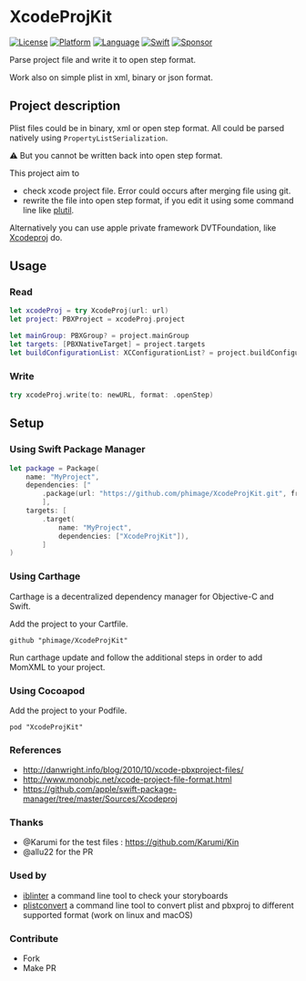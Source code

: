 # XcodeProjKit

[![License](https://img.shields.io/badge/license-MIT-blue.svg?style=flat)](http://mit-license.org)
[![Platform](http://img.shields.io/badge/platform-macOS_Linux-lightgrey.svg?style=flat)](https://developer.apple.com/resources/)
[![Language](http://img.shields.io/badge/language-swift-orange.svg?style=flat)](https://developer.apple.com/swift)
[![Swift](https://github.com/phimage/XcodeProjKit/actions/workflows/swift.yml/badge.svg)](https://github.com/phimage/XcodeProjKit/actions/workflows/swift.yml)
[![Sponsor](https://img.shields.io/badge/Sponsor-%F0%9F%A7%A1-white.svg?style=flat)](https://github.com/sponsors/phimage)

Parse project file and write it to open step format.

Work also on simple plist in xml, binary or json format.

## Project description

Plist files could be in binary, xml or open step format. All could be parsed natively using `PropertyListSerialization`.

:warning: But you cannot be written back into open step format.

This project aim to
- check xcode project file. Error could occurs after merging file using git.
- rewrite the file into open step format, if you edit it using some command line like [plutil](https://developer.apple.com/legacy/library/documentation/Darwin/Reference/ManPages/man1/plutil.1.html).

Alternatively you can use apple private framework DVTFoundation, like [Xcodeproj](https://github.com/CocoaPods/Xcodeproj) do.

## Usage

### Read

```swift
let xcodeProj = try XcodeProj(url: url)
let project: PBXProject = xcodeProj.project

let mainGroup: PBXGroup? = project.mainGroup
let targets: [PBXNativeTarget] = project.targets
let buildConfigurationList: XCConfigurationList? = project.buildConfigurationList
```

### Write

```swift
try xcodeProj.write(to: newURL, format: .openStep)
```

## Setup

### Using Swift Package Manager

```swift
let package = Package(
    name: "MyProject",
    dependencies: ["
        .package(url: "https://github.com/phimage/XcodeProjKit.git", from: "3.0.0"),
        ],
    targets: [
        .target(
            name: "MyProject",
            dependencies: ["XcodeProjKit"]),
        ]
)
```

### Using Carthage

Carthage is a decentralized dependency manager for Objective-C and Swift.

Add the project to your Cartfile.
```
github "phimage/XcodeProjKit"
```
Run carthage update and follow the additional steps in order to add MomXML to your project.

### Using Cocoapod

Add the project to your Podfile.
```
pod "XcodeProjKit"
```

### References

- http://danwright.info/blog/2010/10/xcode-pbxproject-files/
- http://www.monobjc.net/xcode-project-file-format.html
- https://github.com/apple/swift-package-manager/tree/master/Sources/Xcodeproj

### Thanks

- @Karumi for the test files : https://github.com/Karumi/Kin
- @allu22 for the PR

### Used by

- [iblinter](https://github.com/IBDecodable/IBLinter) a command line tool to check your storyboards
- [plistconvert](https://github.com/phimage/plistconvert) a command line tool to convert plist and pbxproj to different supported format (work on linux and macOS)

### Contribute
- Fork
- Make PR
